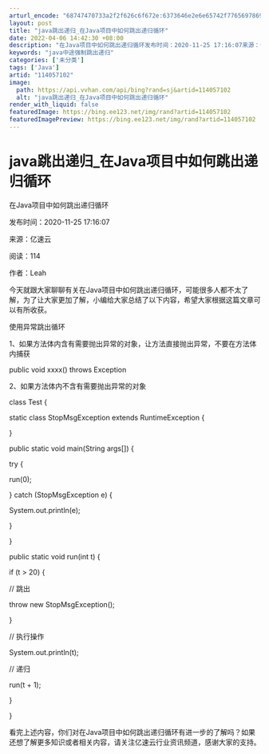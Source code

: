 ```yaml
---
arturl_encode: "68747470733a2f2f626c6f672e:6373646e2e6e65742f77656978696e5f33343735373635342f:61727469636c652f64657461696c732f313134303537313032"
layout: post
title: "java跳出递归_在Java项目中如何跳出递归循环"
date: 2022-04-06 14:42:30 +08:00
description: "在Java项目中如何跳出递归循环发布时间：2020-11-25 17:16:07来源：亿速云阅读：1"
keywords: "java中途强制跳出递归"
categories: ['未分类']
tags: ['Java']
artid: "114057102"
image:
  path: https://api.vvhan.com/api/bing?rand=sj&artid=114057102
  alt: "java跳出递归_在Java项目中如何跳出递归循环"
render_with_liquid: false
featuredImage: https://bing.ee123.net/img/rand?artid=114057102
featuredImagePreview: https://bing.ee123.net/img/rand?artid=114057102
---
```


# java跳出递归\_在Java项目中如何跳出递归循环

在Java项目中如何跳出递归循环

发布时间：2020-11-25 17:16:07

来源：亿速云

阅读：114

作者：Leah

今天就跟大家聊聊有关在Java项目中如何跳出递归循环，可能很多人都不太了解，为了让大家更加了解，小编给大家总结了以下内容，希望大家根据这篇文章可以有所收获。

使用异常跳出循环

1、如果方法体内含有需要抛出异常的对象，让方法直接抛出异常，不要在方法体内捕获

public void xxxx() throws Exception

2、如果方法体内不含有需要抛出异常的对象

class Test {

static class StopMsgException extends RuntimeException {

}

public static void main(String args[]) {

try {

run(0);

} catch (StopMsgException e) {

System.out.println(e);

}

}

public static void run(int t) {

if (t > 20) {

// 跳出

throw new StopMsgException();

}

// 执行操作

System.out.println(t);

// 递归

run(t + 1);

}

}

看完上述内容，你们对在Java项目中如何跳出递归循环有进一步的了解吗？如果还想了解更多知识或者相关内容，请关注亿速云行业资讯频道，感谢大家的支持。